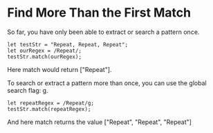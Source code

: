 # Find More Than the First Match

So far, you have only been able to extract or search a pattern once.

```
let testStr = "Repeat, Repeat, Repeat";
let ourRegex = /Repeat/;
testStr.match(ourRegex);
```

Here match would return ["Repeat"].

To search or extract a pattern more than once, you can use the global search flag: g.

```
let repeatRegex = /Repeat/g;
testStr.match(repeatRegex);
```

And here match returns the value ["Repeat", "Repeat", "Repeat"]
